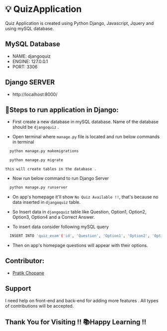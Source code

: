 # 💡 QuizApplication

Quiz Application is created using Python Django, Javascript, Jquery and using mySQL database. 

## MySQL Database
 - NAME: djangoquiz
 - ENGINE: 127.0.0.1
 - PORT: 3306


## Django SERVER 
 - http://localhost:8000/

## 🔨Steps to run application in Django:
 - First create a new database in mySQL database. Name of the database should be `djangoquiz` .

 -  Open terminal where `manage.py` file is located and run below commands in terminal
```bash
  python manage.py makemigrations
```

```bash
  python manage.py migrate
```

    this will create tables in the database .

 - Now run below command to run Django Server 
```bash
  python manage.py runserver
```

 - On app's homepage it'll show `No Quiz Available !!`, that's because no data inserted in `djangoquiz` table.

 - So Insert data in `djangoquiz` table like Question, Option1, Option2, Option3, Option4 and a Correct Answer.

 - To insert data consider following mySQL query 
```bash
  INSERT INTO 'quiz_exam'('id', 'Question', 'Option1', 'Option2', 'Option3', 'Option4', 'Answer') VALUES ('[value-1]','[value-2]','[value-3]','[value-4]','[value-5]','[value-6]','[value-7]')
```

 - Then on app's homepage questions will appear with their options.


## Contributor:
 - [Pratik Chopane](https://github.com/prateiku)

## Support
I need help on front-end and back-end for adding more features .
All types of contributions will be accepted. 


## Thank You for Visiting !! 📚Happy Learning !!